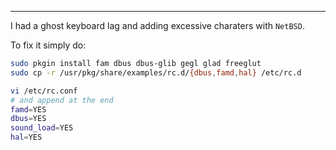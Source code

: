 
---

I had a ghost keyboard lag and adding excessive charaters with `NetBSD`.

To fix it simply do:

```bash
sudo pkgin install fam dbus dbus-glib gegl glad freeglut
sudo cp -r /usr/pkg/share/examples/rc.d/{dbus,famd,hal} /etc/rc.d

vi /etc/rc.conf
# and append at the end
famd=YES
dbus=YES
sound_load=YES
hal=YES
```
